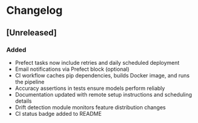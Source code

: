 # Changelog

## [Unreleased]
### Added
- Prefect tasks now include retries and daily scheduled deployment
- Email notifications via Prefect block (optional)
- CI workflow caches pip dependencies, builds Docker image, and runs the pipeline
- Accuracy assertions in tests ensure models perform reliably
- Documentation updated with remote setup instructions and scheduling details
- Drift detection module monitors feature distribution changes
- CI status badge added to README

